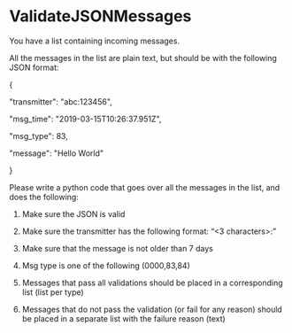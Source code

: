 # ValidateJSONMessages

You have a list containing incoming messages.

All the messages in the list are plain text, but should be with the following JSON format:

{

"transmitter": "abc:123456",

"msg_time": "2019-03-15T10:26:37.951Z",

"msg_type": 83,

"message": "Hello World"

}

Please write a python code that goes over all the messages in the list, and does the following:

1. Make sure the JSON is valid

2. Make sure the transmitter has the following format: “<3 characters>:<numeric value>”

3. Make sure that the message is not older than 7 days

4. Msg type is one of the following (0000,83,84)

5. Messages that pass all validations should be placed in a corresponding list (list per type)

6. Messages that do not pass the validation (or fail for any reason) should be placed in a separate list with the failure reason (text)
